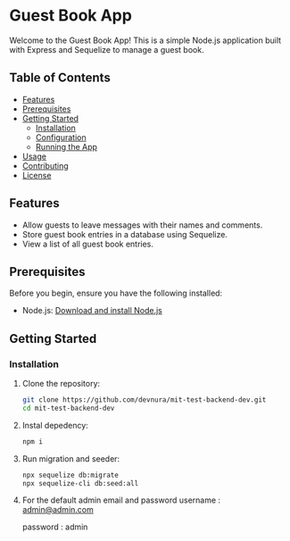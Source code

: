 # Guest Book App

Welcome to the Guest Book App! This is a simple Node.js application built with Express and Sequelize to manage a guest book.

## Table of Contents

- [Features](#features)
- [Prerequisites](#prerequisites)
- [Getting Started](#getting-started)
  - [Installation](#installation)
  - [Configuration](#configuration)
  - [Running the App](#running-the-app)
- [Usage](#usage)
- [Contributing](#contributing)
- [License](#license)

## Features

- Allow guests to leave messages with their names and comments.
- Store guest book entries in a database using Sequelize.
- View a list of all guest book entries.

## Prerequisites

Before you begin, ensure you have the following installed:

- Node.js: [Download and install Node.js](https://nodejs.org/)

## Getting Started

### Installation

1. Clone the repository:

   ```bash
   git clone https://github.com/devnura/mit-test-backend-dev.git
   cd mit-test-backend-dev

2. Instal depedency:

   ```bash
   npm i

3. Run migration and seeder:

   ```bash
   npx sequelize db:migrate
   npx sequelize-cli db:seed:all
   
4. For the default admin email and password
     username : admin@admin.com
   
     password : admin
   
